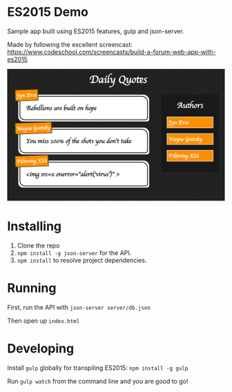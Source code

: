 # ES2015 Demo

Sample app built using ES2015 features, gulp and json-server.

Made by following the excellent screencast: https://www.codeschool.com/screencasts/build-a-forum-web-app-with-es2015

![Screenshot](./assets/images/screenshot.png)

# Installing

1. Clone the repo
2. `npm install -g json-server` for the API.
3. `npm install` to resolve project dependencies.

# Running

First, run the API with `json-server server/db.json`

Then open up `index.html`

# Developing

Install `gulp` globally for transpiling ES2015: `npm install -g gulp`

Run `gulp watch` from the command line and you are good to go!
